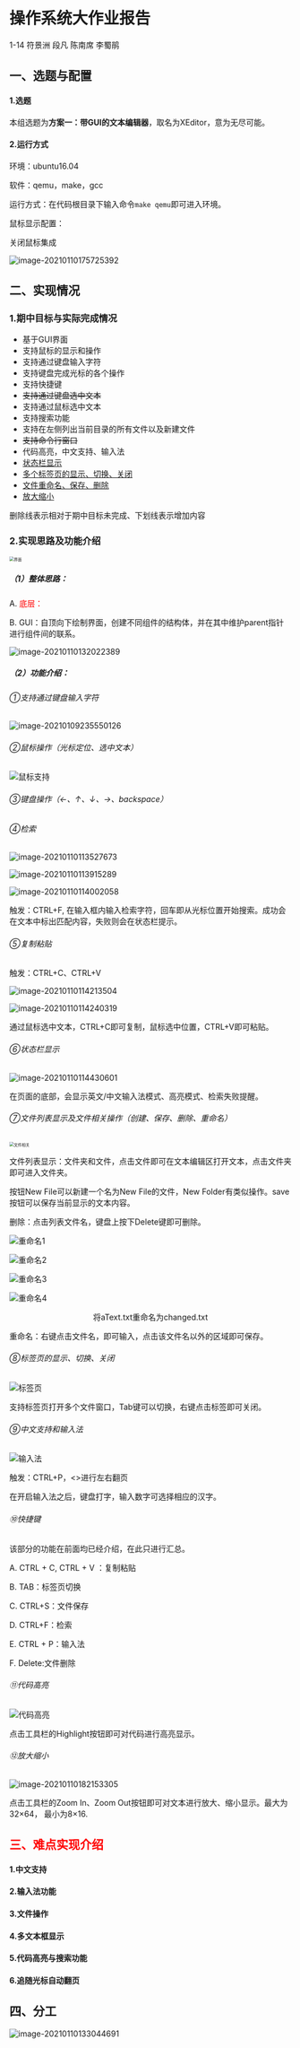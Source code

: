 # 操作系统大作业报告

1-14 符景洲 段凡 陈南席 李蜀鹃

## 一、选题与配置

#### 1.选题

本组选题为**方案一：带GUI的文本编辑器**，取名为XEditor，意为无尽可能。

#### 2.运行方式

环境：ubuntu16.04

软件：qemu，make，gcc

运行方式：在代码根目录下输入命令`make qemu`即可进入环境。

鼠标显示配置：

关闭鼠标集成

![image-20210110175725392](鼠标配置2.png)



## 二、实现情况

### 1.期中目标与实际完成情况

- 基于GUI界面
- 支持鼠标的显示和操作
- 支持通过键盘输入字符
- 支持键盘完成光标的各个操作
- 支持快捷键
- ~~支持通过键盘选中文本~~
- 支持通过鼠标选中文本
- 支持搜索功能
- 支持在左侧列出当前目录的所有文件以及新建文件
- ~~支持命令行窗口~~
- 代码高亮，中文支持、输入法
- <u>状态栏显示</u>
- <u>多个标签页的显示、切换、关闭</u>
- <u>文件重命名、保存、删除</u>
- <u>放大缩小</u>

删除线表示相对于期中目标未完成、下划线表示增加内容

### 2.实现思路及功能介绍

<img src="D:/ALishujuan/Grade3_1/操作系统/project/xv6-nx-editor/界面.png" alt="界面" style="zoom:50%;" />

##### （1）整体思路：

A. <font color='red'>底层：</font>

B. GUI：自顶向下绘制界面，创建不同组件的结构体，并在其中维护parent指针进行组件间的联系。

![image-20210110132022389](框架结构.png)



##### （2）功能介绍：

###### ①支持通过键盘输入字符

![image-20210109235550126](D:/ALishujuan/Grade3_1/操作系统/project/xv6-nx-editor/文本输入.png)

###### ②鼠标操作（光标定位、选中文本）

![鼠标支持](鼠标支持.png)

###### ③键盘操作（←、↑、↓、→、backspace）

###### ④检索

![image-20210110113527673](检索成功.png)

![image-20210110113915289](检索失败1.png)

![image-20210110114002058](检索失败2.png)

触发：CTRL+F, 在输入框内输入检索字符，回车即从光标位置开始搜索。成功会在文本中标出匹配内容，失败则会在状态栏提示。

###### ⑤复制粘贴

触发：CTRL+C、CTRL+V

![image-20210110114213504](复制.png)

![image-20210110114240319](粘贴.png)

通过鼠标选中文本，CTRL+C即可复制，鼠标选中位置，CTRL+V即可粘贴。

###### ⑥状态栏显示

![image-20210110114430601](状态栏.png)

在页面的底部，会显示英文/中文输入法模式、高亮模式、检索失败提醒。

###### ⑦文件列表显示及文件相关操作（创建、保存、删除、重命名）

<img src="文件相关.png" alt="文件相关" style="zoom:50%;" />

文件列表显示：文件夹和文件，点击文件即可在文本编辑区打开文本，点击文件夹即可进入文件夹。

按钮New File可以新建一个名为New File的文件，New Folder有类似操作。save按钮可以保存当前显示的文本内容。

删除：点击列表文件名，键盘上按下Delete键即可删除。

![重命名1](重命名1.png)

![重命名2](重命名2.png)

![重命名3](重命名3.png)

![重命名4](重命名4.png)

<center>将aText.txt重命名为changed.txt</center>

重命名：右键点击文件名，即可输入，点击该文件名以外的区域即可保存。

###### ⑧标签页的显示、切换、关闭

![标签页](标签页.png)

支持标签页打开多个文件窗口，Tab键可以切换，右键点击标签即可关闭。

###### ⑨中文支持和输入法

![输入法](输入法.png)

触发：CTRL+P，<>进行左右翻页

在开启输入法之后，键盘打字，输入数字可选择相应的汉字。

###### ⑩快捷键

该部分的功能在前面均已经介绍，在此只进行汇总。

A. CTRL + C, CTRL + V ：复制粘贴

B. TAB：标签页切换

C. CTRL+S：文件保存

D. CTRL+F：检索

E. CTRL + P：输入法

F. Delete:文件删除

###### &#9322;代码高亮

![代码高亮](代码高亮.png)

点击工具栏的Highlight按钮即可对代码进行高亮显示。

###### ⑫放大缩小

![image-20210110182153305](放大缩小.png)

点击工具栏的Zoom In、Zoom Out按钮即可对文本进行放大、缩小显示。最大为32×64， 最小为8×16.

## <font color='red'>三、难点实现介绍</font>

#### 1.中文支持

#### 2.输入法功能

#### 3.文件操作

#### 4.多文本框显示

#### 5.代码高亮与搜索功能

#### 6.追随光标自动翻页

## 四、分工

![image-20210110133044691](分工.png)